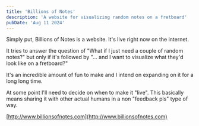 ```yaml
---
title: 'Billions of Notes'
description: 'A website for visualizing random notes on a fretboard'
pubDate: 'Aug 11 2024'
---
```


Simply put, Billions of Notes is a website. It's live right now on the internet. 

It tries to answer the question of "What if I just need a couple of random notes?" but only if it's followed by "... and I want to visualize what they'd look like on a fretboard?"

It's an incredible amount of fun to make and I intend on expanding on it for a long long time. 

At some point I'll need to decide on when to make it "live". This basically means sharing it with other actual humans in a non "feedback pls" type of way. 

[http://www.billionsofnotes.com](http://www.billionsofnotes.com)

